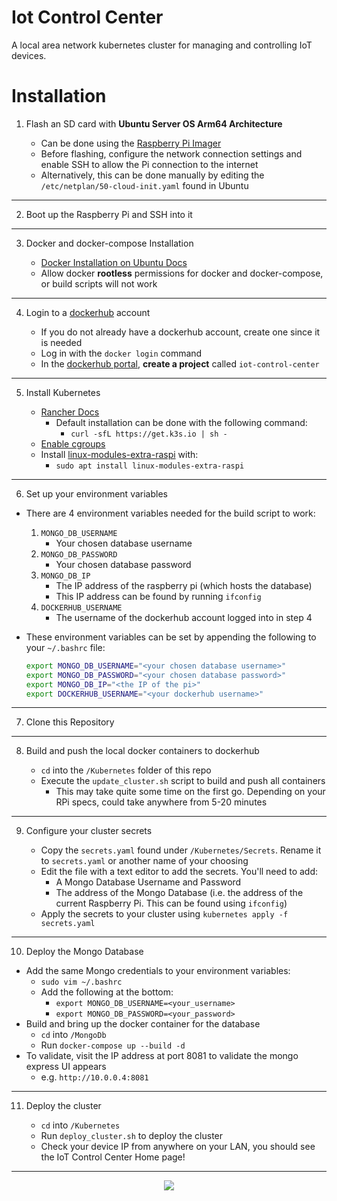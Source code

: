 # Iot Control Center

A local area network kubernetes cluster for managing and controlling IoT devices.

# Installation

1. Flash an SD card with **Ubuntu Server OS Arm64 Architecture**

   - Can be done using the [Raspberry Pi Imager](https://www.raspberrypi.com/software/)
   - Before flashing, configure the network connection settings and enable SSH to allow the Pi connection to the internet
   - Alternatively, this can be done manually by editing the `/etc/netplan/50-cloud-init.yaml` found in Ubuntu

---

2. Boot up the Raspberry Pi and SSH into it

---

3. Docker and docker-compose Installation

   - [Docker Installation on Ubuntu Docs](https://docs.docker.com/engine/install/ubuntu/#install-docker-engine)
   - Allow docker **rootless** permissions for docker and docker-compose, or build scripts will not work

---

4. Login to a [dockerhub](https://hub.docker.com/) account

   - If you do not already have a dockerhub account, create one since it is needed
   - Log in with the `docker login` command
   - In the [dockerhub portal](https://hub.docker.com/), **create a project** called `iot-control-center`

---

5. Install Kubernetes

   - [Rancher Docs](https://rancher.com/docs/k3s/latest/en/installation/install-options/)
     - Default installation can be done with the following command:
       - `curl -sfL https://get.k3s.io | sh -`
   - [Enable cgroups](https://rancher.com/docs/k3s/latest/en/advanced/#enabling-cgroups-for-raspberry-pi-os)
   - Install [linux-modules-extra-raspi](https://rancher.com/docs/k3s/latest/en/advanced/#enabling-cgroups-for-raspberry-pi-os) with:
     - `sudo apt install linux-modules-extra-raspi`

---

6. Set up your environment variables

- There are 4 environment variables needed for the build script to work:

  1.  `MONGO_DB_USERNAME`
      - Your chosen database username
  2.  `MONGO_DB_PASSWORD`
      - Your chosen database password
  3.  `MONGO_DB_IP`
      - The IP address of the raspberry pi (which hosts the database)
      - This IP address can be found by running `ifconfig`
  4.  `DOCKERHUB_USERNAME`
      - The username of the dockerhub account logged into in step 4

- These environment variables can be set by appending the following to your `~/.bashrc` file:

  ```sh
  export MONGO_DB_USERNAME="<your chosen database username>"
  export MONGO_DB_PASSWORD="<your chosen database password>"
  export MONGO_DB_IP="<the IP of the pi>"
  export DOCKERHUB_USERNAME="<your dockerhub username>"
  ```

---

7. Clone this Repository

---

8. Build and push the local docker containers to dockerhub

   - `cd` into the `/Kubernetes` folder of this repo
   - Execute the `update_cluster.sh` script to build and push all containers
      - This may take quite some time on the first go. Depending on your RPi specs, could take anywhere from 5-20 minutes

---

9. Configure your cluster secrets

   - Copy the `secrets.yaml` found under `/Kubernetes/Secrets`. Rename it to `secrets.yaml` or another name of your choosing
   - Edit the file with a text editor to add the secrets. You'll need to add:
     - A Mongo Database Username and Password
     - The address of the Mongo Database (i.e. the address of the current Raspberry Pi. This can be found using `ifconfig`)
   - Apply the secrets to your cluster using `kubernetes apply -f secrets.yaml`

---

10. Deploy the Mongo Database

- Add the same Mongo credentials to your environment variables:
  - `sudo vim ~/.bashrc`
  - Add the following at the bottom:
    - `export MONGO_DB_USERNAME=<your_username>`
    - `export MONGO_DB_PASSWORD=<your_password>`
- Build and bring up the docker container for the database
  - `cd` into `/MongoDb`
  - Run `docker-compose up --build -d`
- To validate, visit the IP address at port 8081 to validate the mongo express UI appears
  - e.g. `http://10.0.0.4:8081`

---

11. Deploy the cluster

    - `cd` into `/Kubernetes`
    - Run `deploy_cluster.sh` to deploy the cluster
    - Check your device IP from anywhere on your LAN, you should see the IoT Control Center Home page!

---

<p align="center">
<image src="https://user-images.githubusercontent.com/47571939/151073711-508f1d52-cf0e-45ec-99c4-fd5c7f7579c4.png">
</p>
